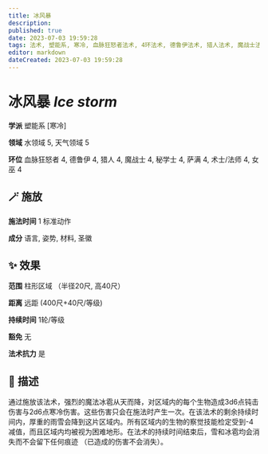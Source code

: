```yaml
---
title: 冰风暴
description: 
published: true
date: 2023-07-03 19:59:28
tags: 法术, 塑能系, 寒冷, 血脉狂怒者法术, 4环法术, 德鲁伊法术, 猎人法术, 魔战士法术, 秘学士法术, 萨满法术, 术士/法师法术, 女巫法术, 水领域, 天气领域
editor: markdown
dateCreated: 2023-07-03 19:59:28
---
```


# **冰风暴** *Ice storm*

**学派** 塑能系 \[寒冷\] 

**领域** 水领域 5, 天气领域 5

**环位** 血脉狂怒者 4, 德鲁伊 4, 猎人 4, 魔战士 4, 秘学士 4, 萨满 4, 术士/法师 4, 女巫 4

## 🪄 施放

**施法时间** 1 标准动作

**成分** 语言, 姿势, 材料, 圣徽

## ✨ 效果  

**范围** 柱形区域 （半径20尺, 高40尺）

**距离** 远距 (400尺+40尺/等级)  

**持续时间** 1轮/等级 

**豁免** 无

**法术抗力** 是

## 📖 描述

通过施放该法术，强烈的魔法冰雹从天而降，对区域内的每个生物造成3d6点钝击伤害与2d6点寒冷伤害。这些伤害只会在施法时产生一次。在该法术的剩余持续时间内，厚重的雨雪会降到这片区域内。所有区域内的生物的察觉技能检定受到-4减值，而且区域内均被视为困难地形。在法术的持续时间结束后，雪和冰雹均会消失而不会留下任何痕迹 （已造成的伤害不会消失）。
    
